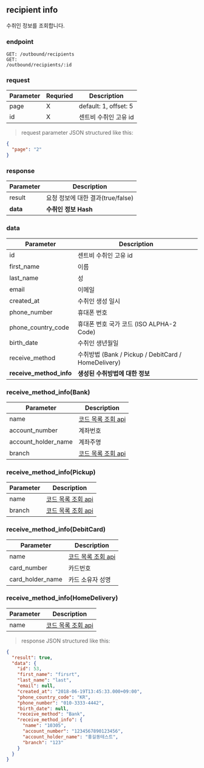 ## recipient info

수취인 정보를 조회합니다.

### endpoint
<code>GET: /outbound/recipients</code><br/>
<code>GET: /outbound/recipients/:id</code>

### request
Parameter | Requried | Description
--------- | ------- | -----------
page |X| default: 1, offset: 5
id |X| 센트비 수취인 고유 id

> request parameter JSON structured like this:

```json
{
  "page": "2"
}
```


### response
Parameter | Description
--------- | -----------
result | 요청 정보에 대한 결과(true/false)
**data** | **수취인 정보 Hash**

### data
Parameter | Description
--------- | -----------
id | 센트비 수취인 고유 id
first_name | 이름
last_name | 성
email | 이메일
created_at | 수취인 생성 일시
phone_number | 휴대폰 번호
phone_country_code | 휴대폰 번호 국가 코드 (ISO ALPHA-2 Code)
birth_date | 수취인 생년월일
receive_method | 수취방법 (Bank / Pickup / DebitCard / HomeDelivery)
**receive_method_info** | **생성된 수취방법에 대한 정보**

### receive_method_info(Bank) 
Parameter | Description
--------- | ----------- 
name | <a href="#remittance-code-info">코드 목록 조회 api</a>
account_number | 계좌번호
account_holder_name | 계좌주명
branch | <a href="#remittance-code-info"> 코드 목록 조회 api</a>

### receive_method_info(Pickup)
Parameter | Description
--------- | -----------
name | <a href="#remittance-code-info">코드 목록 조회 api</a>
branch | <a href="#remittance-code-info"> 코드 목록 조회 api</a>

### receive_method_info(DebitCard)
Parameter | Description
--------- | -----------
name | <a href="#remittance-code-info">코드 목록 조회 api</a>
card_number | 카드번호
card_holder_name | 카드 소유자 성명

### receive_method_info(HomeDelivery)
Parameter | Description
--------- | -----------
name | <a href="#remittance-code-info">코드 목록 조회 api</a>


> response JSON structured like this:

```json
{
  "result": true,
  "data": {
    "id": 53,
    "first_name": "firsrt",
    "last_name": "last",
    "email": null,
    "created_at": "2018-06-19T13:45:33.000+09:00",
    "phone_country_code": "KR",
    "phone_number": "010-3333-4442",
    "birth_date": null,
    "receive_method": "Bank",
    "receive_method_info": {
      "name": "10305",
      "account_number": "1234567890123456",
      "account_holder_name": "홍길동테스트",
      "branch": "123"
    }
  }
}
```

